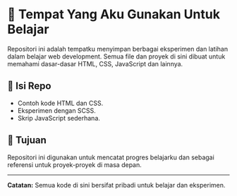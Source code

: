 # 📝 Tempat Yang Aku Gunakan Untuk Belajar

Repositori ini adalah tempatku menyimpan berbagai eksperimen dan latihan dalam belajar web development. Semua file dan proyek di sini dibuat untuk memahami dasar-dasar HTML, CSS, JavaScript dan lainnya.

## 🍯 Isi Repo

- Contoh kode HTML dan CSS.  
- Eksperimen dengan SCSS.  
- Skrip JavaScript sederhana.  

## 🚩 Tujuan

Repositori ini digunakan untuk mencatat progres belajarku dan sebagai referensi untuk proyek-proyek di masa depan.

---
**Catatan:** Semua kode di sini bersifat pribadi untuk belajar dan eksperimen.
